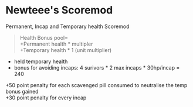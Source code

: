 # Newteee's Scoremod
Permanent, Incap and Temporary health Scoremod
>Health Bonus pool=   
+Permanent health * multipler  
+Temporary health * 1 (unit multiplier)   
 * held temporary health
 * bonus for avoiding incaps: 4 surivors * 2 max incaps * 30hp/incap = 240  
  
+50 point penalty for each scavenged pill consumed to neutralise the temp bonus gained  
+30 point penalty for every incap
